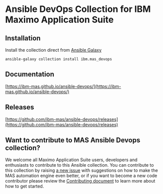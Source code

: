 # Ansible DevOps Collection for IBM Maximo Application Suite

## Installation
Install the collection direct from [Ansible Galaxy](https://galaxy.ansible.com/ui/repo/published/ibm/mas_devops/)

```
ansible-galaxy collection install ibm.mas_devops
```

## Documentation
[https://ibm-mas.github.io/ansible-devops/](https://ibm-mas.github.io/ansible-devops/)


## Releases
[https://github.com/ibm-mas/ansible-devops/releases](https://github.com/ibm-mas/ansible-devops/releases)


## Want to contribute to MAS Ansible Devops collection?
We welcome all Maximo Application Suite users, developers and enthusiasts to contribute to this Ansible collection.  You can contribute to this collection by raising [a new issue](https://github.com/ibm-mas/ansible-devops/issues) with suggestions on how to make the MAS automation engine even better, or if you want to become a new code contributor please review  the [Contributing document](CONTRIBUTING.md) to learn more about how to get started.
